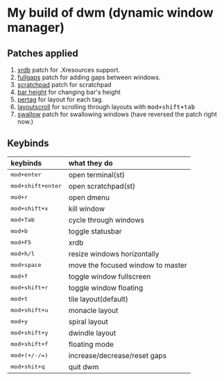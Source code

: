 # My build of dwm (dynamic window manager)

## Patches applied
1. [xrdb](https://dwm.suckless.org/patches/xrdb/) patch for .Xresources support.
2. [fullgaps](https://dwm.suckless.org/patches/fullgaps/) patch for adding gaps between windows.
3. [scratchpad](https://dwm.suckless.org/patches/scratchpad/) patch for scratchpad
4. [bar height](https://dwm.suckless.org/patches/bar_height/) for changing bar's height
5. [pertag](https://dwm.suckless.org/patches/pertag/) for layout for each tag.
6. [layoutscroll](https://dwm.suckless.org/patches/layoutscroll/) for scrolling through layouts with <kbd>mod+shift+tab</kbd>
7. [swallow](https://dwm.suckless.org/patches/swallow/) patch for swallowing windows (have reversed the patch right now.)

## Keybinds
|keybinds|what they do|
|:-------|:-----------|
|<kbd>mod+enter</kbd>|open terminal(st)|
|<kbd>mod+shift+enter</kbd>|open scratchpad(st)|
|<kbd>mod+r</kbd>|open dmenu|
|<kbd>mod+shift+x</kbd>|kill window|
|<kbd>mod+Tab</kbd>|cycle through windows|
|<kbd>mod+b</kbd>|toggle statusbar|
|<kbd>mod+F5</kbd>|xrdb|
|<kbd>mod+h/l</kbd>|resize windows horizontally|
|<kbd>mod+space</kbd>|move the focused window to master|
|<kbd>mod+f</kbd>|toggle window fullscreen|
|<kbd>mod+shift+r</kbd>|toggle window floating|
|<kbd>mod+t</kbd>|tile layout(default)|
|<kbd>mod+shift+u</kbd>|monacle layout|
|<kbd>mod+y</kbd>|spiral layout|
|<kbd>mod+shift+y</kbd>|dwindle layout|
|<kbd>mod+shift+f</kbd>|floating mode|
|<kbd>mod+(+/-/=)</kbd>|increase/decrease/reset gaps|
|<kbd>mod+shit+q</kbd>|quit dwm|

